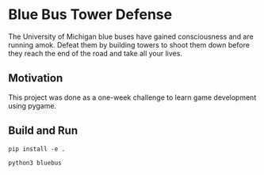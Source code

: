 # Blue Bus Tower Defense
The University of Michigan blue buses have gained consciousness and are running amok. Defeat them by building towers to shoot them down before they reach the end of the road and take all your lives.

## Motivation
This project was done as a one-week challenge to learn game development using pygame.

## Build and Run

```
pip install -e .
```

```
python3 bluebus
```